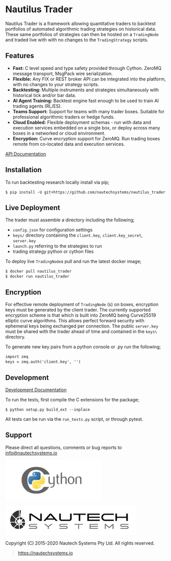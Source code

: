 # Nautilus Trader

Nautilus Trader is a framework allowing quantitative traders to backtest portfolios of automated
algorithmic trading strategies on historical data. These same portfolios of strategies can then be
hosted on a ```TradingNode``` and traded live with with no changes to the ```TradingStrategy```
scripts.

## Features
* **Fast:** C level speed and type safety provided through Cython. ZeroMQ message transport, MsgPack wire serialization.
* **Flexible:** Any FIX or REST broker API can be integrated into the platform, with no changes to your strategy scripts.
* **Backtesting:** Multiple instruments and strategies simultaneously with historical tick and/or bar data.
* **AI Agent Training:** Backtest engine fast enough to be used to train AI trading agents (RL/ES).
* **Teams Support:** Support for teams with many trader boxes. Suitable for professional algorithmic traders or hedge funds.
* **Cloud Enabled:** Flexible deployment schemas - run with data and execution services embedded on a single box, or deploy across many boxes in a networked or cloud environment.
* **Encryption:** Curve encryption support for ZeroMQ. Run trading boxes remote from co-located data and execution services.

[API Documentation](https://nautechsystems.io/nautilus/api)

## Installation
To run backtesting research locally install via pip;

    $ pip install -U git+https://github.com/nautechsystems/nautilus_trader

## Live Deployment

The trader must assemble a directory including the following;

- ```config.json``` for configuration settings
- ```keys/``` directory containing the ```client.key```, ```client.key_secret```, ```server.key```
- ```launch.py``` referring to the strategies to run
- trading strategy python or cython files

To deploy live ```TradingNode```s pull and run the latest docker image;

    $ docker pull nautilus_trader
    $ docker run nautilus_trader

## Encryption

For effective remote deployment of ```TradingNode``` (s) on boxes, encryption keys must be generated
by the client trader. The currently supported encryption scheme is that which is built into ZeroMQ
being Curve25519 elliptic curve algorithms. This allows perfect forward security with ephemeral keys
being exchanged per connection. The public ```server.key``` must be shared with the trader ahead of
time and contained in the ```keys\``` directory.

To generate new key pairs from a python console or .py run the following;

    import zmq
    keys = zmq.auth('client.key', '')

## Development
[Development Documentation](docs/development)

To run the tests, first compile the C extensions for the package;

    $ python setup.py build_ext --inplace

All tests can be run via the `run_tests.py` script, or through pytest.

## Support
Please direct all questions, comments or bug reports to info@nautechsystems.io

![Alt text](docs/artwork/cython-logo-small.png "cython")

![Alt text](docs/artwork/nautechsystems_logo_small.png?raw=true "logo")

Copyright (C) 2015-2020 Nautech Systems Pty Ltd. All rights reserved.

> https://nautechsystems.io
